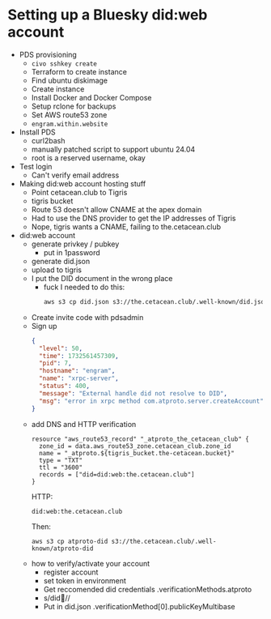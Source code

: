# Setting up a Bluesky did:web account

- PDS provisioning
  - `civo sshkey create`
  - Terraform to create instance
  - Find ubuntu diskimage
  - Create instance
  - Install Docker and Docker Compose
  - Setup rclone for backups
  - Set AWS route53 zone
  - `engram.within.website`
- Install PDS
  - curl2bash
  - manually patched script to support ubuntu 24.04
  - root is a reserved username, okay
- Test login
  - Can't verify email address
- Making did:web account hosting stuff
  - Point cetacean.club to Tigris
  - tigris bucket
  - Route 53 doesn't allow CNAME at the apex domain
  - Had to use the DNS provider to get the IP addresses of Tigris
  - Nope, tigris wants a CNAME, failing to the.cetacean.club
- did:web account
  - generate privkey / pubkey
    - put in 1password
  - generate did.json
  - upload to tigris
  - I put the DID document in the wrong place
    - fuck I needed to do this:
      ```sh
      aws s3 cp did.json s3://the.cetacean.club/.well-known/did.json
      ```
  - Create invite code with pdsadmin
  - Sign up
    ```json
    {
      "level": 50,
      "time": 1732561457309,
      "pid": 7,
      "hostname": "engram",
      "name": "xrpc-server",
      "status": 400,
      "message": "External handle did not resolve to DID",
      "msg": "error in xrpc method com.atproto.server.createAccount"
    }
    ```
  - add DNS and HTTP verification
    ```hcl
    resource "aws_route53_record" "_atproto_the_cetacean_club" {
      zone_id = data.aws_route53_zone.cetacean_club.zone_id
      name = "_atproto.${tigris_bucket.the-cetacean.bucket}"
      type = "TXT"
      ttl = "3600"
      records = ["did=did:web:the.cetacean.club"]
    }
    ```
    HTTP:
    ```
    did:web:the.cetacean.club
    ```
    Then:
    ```
    aws s3 cp atproto-did s3://the.cetacean.club/.well-known/atproto-did
    ```
  - how to verify/activate your account
    - register account
    - set token in environment
    - Get reccomended did credentials .verificationMethods.atproto
    - s/did:key://
    - Put in did.json .verificationMethod[0].publicKeyMultibase
